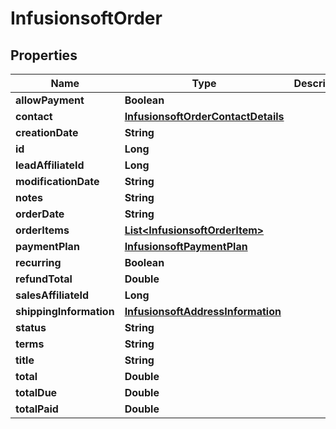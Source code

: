 
# InfusionsoftOrder

## Properties
Name | Type | Description | Notes
------------ | ------------- | ------------- | -------------
**allowPayment** | **Boolean** |  |  [optional]
**contact** | [**InfusionsoftOrderContactDetails**](InfusionsoftOrderContactDetails.md) |  |  [optional]
**creationDate** | **String** |  |  [optional]
**id** | **Long** |  |  [optional]
**leadAffiliateId** | **Long** |  |  [optional]
**modificationDate** | **String** |  |  [optional]
**notes** | **String** |  |  [optional]
**orderDate** | **String** |  |  [optional]
**orderItems** | [**List&lt;InfusionsoftOrderItem&gt;**](InfusionsoftOrderItem.md) |  |  [optional]
**paymentPlan** | [**InfusionsoftPaymentPlan**](InfusionsoftPaymentPlan.md) |  |  [optional]
**recurring** | **Boolean** |  |  [optional]
**refundTotal** | **Double** |  |  [optional]
**salesAffiliateId** | **Long** |  |  [optional]
**shippingInformation** | [**InfusionsoftAddressInformation**](InfusionsoftAddressInformation.md) |  |  [optional]
**status** | **String** |  |  [optional]
**terms** | **String** |  |  [optional]
**title** | **String** |  |  [optional]
**total** | **Double** |  |  [optional]
**totalDue** | **Double** |  |  [optional]
**totalPaid** | **Double** |  |  [optional]



